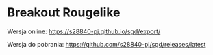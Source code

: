 # Breakout Rougelike

Wersja online: https://s28840-pj.github.io/sgd/export/

Wersja do pobrania: https://github.com/s28840-pj/sgd/releases/latest
